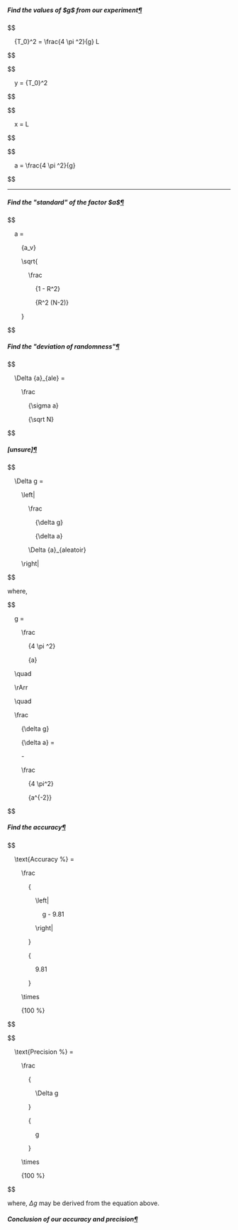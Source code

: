 <main>

<div class="jp-Cell jp-MarkdownCell jp-Notebook-cell">

<div class="jp-Cell-inputWrapper" tabindex="0">

<div class="jp-Collapser jp-InputCollapser jp-Cell-inputCollapser">

</div>

<div class="jp-InputArea jp-Cell-inputArea"><div class="jp-InputPrompt jp-InputArea-prompt">

</div><div class="jp-RenderedHTMLCommon jp-RenderedMarkdown jp-MarkdownOutput" data-mime-type="text/markdown">

<h5 id="Find-the-values-of-$g$-from-our-experiment"><strong>Find the values of $g$ from our experiment</strong><a class="anchor-link" href="#Find-the-values-of-$g$-from-our-experiment">¶</a></h5>

</div>

</div>

</div>

</div>

<div class="jp-Cell jp-MarkdownCell jp-Notebook-cell">

<div class="jp-Cell-inputWrapper" tabindex="0">

<div class="jp-Collapser jp-InputCollapser jp-Cell-inputCollapser">

</div>

<div class="jp-InputArea jp-Cell-inputArea"><div class="jp-InputPrompt jp-InputArea-prompt">

</div><div class="jp-RenderedHTMLCommon jp-RenderedMarkdown jp-MarkdownOutput" data-mime-type="text/markdown">

$$

    {T_0}^2 = \frac{4 \pi ^2}{g} L

$$

</div>

</div>

</div>

</div>

<div class="jp-Cell jp-MarkdownCell jp-Notebook-cell">

<div class="jp-Cell-inputWrapper" tabindex="0">

<div class="jp-Collapser jp-InputCollapser jp-Cell-inputCollapser">

</div>

<div class="jp-InputArea jp-Cell-inputArea"><div class="jp-InputPrompt jp-InputArea-prompt">

</div><div class="jp-RenderedHTMLCommon jp-RenderedMarkdown jp-MarkdownOutput" data-mime-type="text/markdown">

$$

    y = {T_0}^2

$$

</div>

</div>

</div>

</div>

<div class="jp-Cell jp-MarkdownCell jp-Notebook-cell">

<div class="jp-Cell-inputWrapper" tabindex="0">

<div class="jp-Collapser jp-InputCollapser jp-Cell-inputCollapser">

</div>

<div class="jp-InputArea jp-Cell-inputArea"><div class="jp-InputPrompt jp-InputArea-prompt">

</div><div class="jp-RenderedHTMLCommon jp-RenderedMarkdown jp-MarkdownOutput" data-mime-type="text/markdown">

$$

    x = L

  

$$

</div>

</div>

</div>

</div>

<div class="jp-Cell jp-MarkdownCell jp-Notebook-cell">

<div class="jp-Cell-inputWrapper" tabindex="0">

<div class="jp-Collapser jp-InputCollapser jp-Cell-inputCollapser">

</div>

<div class="jp-InputArea jp-Cell-inputArea"><div class="jp-InputPrompt jp-InputArea-prompt">

</div><div class="jp-RenderedHTMLCommon jp-RenderedMarkdown jp-MarkdownOutput" data-mime-type="text/markdown">

$$

    a = \frac{4 \pi ^2}{g}

$$

</div>

</div>

</div>

</div>

<div class="jp-Cell jp-MarkdownCell jp-Notebook-cell">

<div class="jp-Cell-inputWrapper" tabindex="0">

<div class="jp-Collapser jp-InputCollapser jp-Cell-inputCollapser">

</div>

<div class="jp-InputArea jp-Cell-inputArea"><div class="jp-InputPrompt jp-InputArea-prompt">

</div><div class="jp-RenderedHTMLCommon jp-RenderedMarkdown jp-MarkdownOutput" data-mime-type="text/markdown">

<hr/>

</div>

</div>

</div>

</div>

<div class="jp-Cell jp-MarkdownCell jp-Notebook-cell">

<div class="jp-Cell-inputWrapper" tabindex="0">

<div class="jp-Collapser jp-InputCollapser jp-Cell-inputCollapser">

</div>

<div class="jp-InputArea jp-Cell-inputArea"><div class="jp-InputPrompt jp-InputArea-prompt">

</div><div class="jp-RenderedHTMLCommon jp-RenderedMarkdown jp-MarkdownOutput" data-mime-type="text/markdown">

<h5 id="Find-the-%22standard%22-of-the-factor-$a$"><strong>Find the "standard" of the factor $a$</strong><a class="anchor-link" href="#Find-the-%22standard%22-of-the-factor-$a$">¶</a></h5>

</div>

</div>

</div>

</div>

<div class="jp-Cell jp-MarkdownCell jp-Notebook-cell">

<div class="jp-Cell-inputWrapper" tabindex="0">

<div class="jp-Collapser jp-InputCollapser jp-Cell-inputCollapser">

</div>

<div class="jp-InputArea jp-Cell-inputArea"><div class="jp-InputPrompt jp-InputArea-prompt">

</div><div class="jp-RenderedHTMLCommon jp-RenderedMarkdown jp-MarkdownOutput" data-mime-type="text/markdown">

$$

    a =

        {a_v}

        \sqrt{

            \frac

                {1 - R^2}

                {R^2 (N-2)}

        }

$$

</div>

</div>

</div>

</div>

<div class="jp-Cell jp-MarkdownCell jp-Notebook-cell">

<div class="jp-Cell-inputWrapper" tabindex="0">

<div class="jp-Collapser jp-InputCollapser jp-Cell-inputCollapser">

</div>

<div class="jp-InputArea jp-Cell-inputArea"><div class="jp-InputPrompt jp-InputArea-prompt">

</div><div class="jp-RenderedHTMLCommon jp-RenderedMarkdown jp-MarkdownOutput" data-mime-type="text/markdown">

<h5 id="Find-the-%22deviation-of-randomness%22"><strong>Find the "deviation of randomness"</strong><a class="anchor-link" href="#Find-the-%22deviation-of-randomness%22">¶</a></h5>

</div>

</div>

</div>

</div>

<div class="jp-Cell jp-MarkdownCell jp-Notebook-cell">

<div class="jp-Cell-inputWrapper" tabindex="0">

<div class="jp-Collapser jp-InputCollapser jp-Cell-inputCollapser">

</div>

<div class="jp-InputArea jp-Cell-inputArea"><div class="jp-InputPrompt jp-InputArea-prompt">

</div><div class="jp-RenderedHTMLCommon jp-RenderedMarkdown jp-MarkdownOutput" data-mime-type="text/markdown">

$$

    \Delta {a}_{ale} =

        \frac

            {\sigma a}

            {\sqrt N}

$$

</div>

</div>

</div>

</div>

<div class="jp-Cell jp-MarkdownCell jp-Notebook-cell">

<div class="jp-Cell-inputWrapper" tabindex="0">

<div class="jp-Collapser jp-InputCollapser jp-Cell-inputCollapser">

</div>

<div class="jp-InputArea jp-Cell-inputArea"><div class="jp-InputPrompt jp-InputArea-prompt">

</div><div class="jp-RenderedHTMLCommon jp-RenderedMarkdown jp-MarkdownOutput" data-mime-type="text/markdown">

<h5 id="%5Bunsure%5D"><strong>[unsure]</strong><a class="anchor-link" href="#%5Bunsure%5D">¶</a></h5>

</div>

</div>

</div>

</div>

<div class="jp-Cell jp-MarkdownCell jp-Notebook-cell">

<div class="jp-Cell-inputWrapper" tabindex="0">

<div class="jp-Collapser jp-InputCollapser jp-Cell-inputCollapser">

</div>

<div class="jp-InputArea jp-Cell-inputArea"><div class="jp-InputPrompt jp-InputArea-prompt">

</div><div class="jp-RenderedHTMLCommon jp-RenderedMarkdown jp-MarkdownOutput" data-mime-type="text/markdown">

$$

    \Delta g =

        \left|

            \frac

                {\delta g}

                {\delta a}

            \Delta {a}_{aleatoir}

        \right|

$$

</div>

</div>

</div>

</div>

<div class="jp-Cell jp-MarkdownCell jp-Notebook-cell">

<div class="jp-Cell-inputWrapper" tabindex="0">

<div class="jp-Collapser jp-InputCollapser jp-Cell-inputCollapser">

</div>

<div class="jp-InputArea jp-Cell-inputArea"><div class="jp-InputPrompt jp-InputArea-prompt">

</div><div class="jp-RenderedHTMLCommon jp-RenderedMarkdown jp-MarkdownOutput" data-mime-type="text/markdown">

<p>where,</p>

</div>

</div>

</div>

</div>



<div class="jp-Cell jp-MarkdownCell jp-Notebook-cell">

<div class="jp-Cell-inputWrapper" tabindex="0">

<div class="jp-Collapser jp-InputCollapser jp-Cell-inputCollapser">

</div>

<div class="jp-InputArea jp-Cell-inputArea"><div class="jp-InputPrompt jp-InputArea-prompt">

</div><div class="jp-RenderedHTMLCommon jp-RenderedMarkdown jp-MarkdownOutput" data-mime-type="text/markdown">

$$

    g =

        \frac

            {4 \pi ^2}

            {a}

  

    \quad

    \rArr

    \quad

  

    \frac

        {\delta g}

        {\delta a} =

        -

        \frac

            {4 \pi^2}

            {a^{-2}}

$$

</div>

</div>

</div>

</div>

<div class="jp-Cell jp-MarkdownCell jp-Notebook-cell">

<div class="jp-Cell-inputWrapper" tabindex="0">

<div class="jp-Collapser jp-InputCollapser jp-Cell-inputCollapser">

</div>

<div class="jp-InputArea jp-Cell-inputArea"><div class="jp-InputPrompt jp-InputArea-prompt">

</div><div class="jp-RenderedHTMLCommon jp-RenderedMarkdown jp-MarkdownOutput" data-mime-type="text/markdown">

<h5 id="Find-the-accuracy"><strong>Find the accuracy</strong><a class="anchor-link" href="#Find-the-accuracy">¶</a></h5>

</div>

</div>

</div>

</div>

<div class="jp-Cell jp-MarkdownCell jp-Notebook-cell">

<div class="jp-Cell-inputWrapper" tabindex="0">

<div class="jp-Collapser jp-InputCollapser jp-Cell-inputCollapser">

</div>

<div class="jp-InputArea jp-Cell-inputArea"><div class="jp-InputPrompt jp-InputArea-prompt">

</div><div class="jp-RenderedHTMLCommon jp-RenderedMarkdown jp-MarkdownOutput" data-mime-type="text/markdown">

$$

    \text{Accuracy \%} =

        \frac

            {

                \left|

                    g - 9.81

                \right|

            }

            {

                9.81

            }

        \times

        {100 \%}

$$

</div>

</div>

</div>

</div>

<div class="jp-Cell jp-MarkdownCell jp-Notebook-cell">

<div class="jp-Cell-inputWrapper" tabindex="0">

<div class="jp-Collapser jp-InputCollapser jp-Cell-inputCollapser">

</div>

<div class="jp-InputArea jp-Cell-inputArea"><div class="jp-InputPrompt jp-InputArea-prompt">

</div><div class="jp-RenderedHTMLCommon jp-RenderedMarkdown jp-MarkdownOutput" data-mime-type="text/markdown">

$$

    \text{Precision \%} =

        \frac

            {

                \Delta g

            }

            {

                g

            }

        \times

        {100 \%}

$$<p>where, $\Delta g$ may be derived from the equation above.</p>

</div>

</div>

</div>

</div>

<div class="jp-Cell jp-MarkdownCell jp-Notebook-cell">

<div class="jp-Cell-inputWrapper" tabindex="0">

<div class="jp-Collapser jp-InputCollapser jp-Cell-inputCollapser">

</div>

<div class="jp-InputArea jp-Cell-inputArea"><div class="jp-InputPrompt jp-InputArea-prompt">

</div><div class="jp-RenderedHTMLCommon jp-RenderedMarkdown jp-MarkdownOutput" data-mime-type="text/markdown">

<h5 id="Conclusion-of-our-accuracy-and-precision"><strong>Conclusion of our accuracy and precision</strong><a class="anchor-link" href="#Conclusion-of-our-accuracy-and-precision">¶</a></h5>

</div>

</div>

</div>

</div>

<div class="jp-Cell jp-MarkdownCell jp-Notebook-cell">

<div class="jp-Cell-inputWrapper" tabindex="0">

<div class="jp-Collapser jp-InputCollapser jp-Cell-inputCollapser">

</div>

<div class="jp-InputArea jp-Cell-inputArea"><div class="jp-InputPrompt jp-InputArea-prompt">

</div><div class="jp-RenderedHTMLCommon jp-RenderedMarkdown jp-MarkdownOutput" data-mime-type="text/markdown">

</div>

</div>

</div>

</div>

</main>